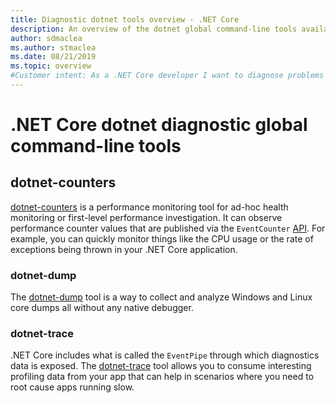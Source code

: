 ```yaml
---
title: Diagnostic dotnet tools overview - .NET Core
description: An overview of the dotnet global command-line tools available to diagnose .NET Core applications.
author: sdmaclea
ms.author: stmaclea
ms.date: 08/21/2019
ms.topic: overview
#Customer intent: As a .NET Core developer I want to diagnose problems so that I can be productive.
---
```

# .NET Core dotnet diagnostic global command-line tools

## dotnet-counters

[dotnet-counters](dotnet-counters.md) is a performance monitoring tool for ad-hoc health monitoring or first-level performance investigation. It can observe performance counter values that are published via the `EventCounter` [API](https://docs.microsoft.com/dotnet/api/system.diagnostics.tracing.eventcounter). For example, you can quickly monitor things like the CPU usage or the rate of exceptions being thrown in your .NET Core application.

### dotnet-dump

The [dotnet-dump](dotnet-dump.md) tool is a way to collect and analyze Windows and Linux core dumps all without any native debugger.

### dotnet-trace

.NET Core includes what is called the `EventPipe` through which diagnostics data is exposed. The [dotnet-trace](dotnet-trace.md) tool allows you to consume interesting profiling data from your app that can help in scenarios where you need to root cause apps running slow.
